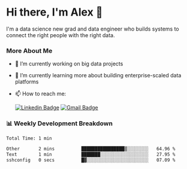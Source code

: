 # Hi there, I'm Alex  👋

I'm a data science new grad and data engineer who builds systems to connect the right people with the right data. 

### More About Me

- 🔭 I’m currently working on big data projects
- 🌱 I’m currently learning more about building enterprise-scaled data platforms
- 📫 How to reach me:

  [![Linkedin Badge](https://img.shields.io/badge/LinkedIn-0077B5?style=for-the-badge&logo=linkedin&logoColor=white)](https://www.linkedin.com/in/itsalexchen) [![Gmail Badge](https://img.shields.io/badge/Gmail-D14836?style=for-the-badge&logo=gmail&logoColor=white)](mailto:itsalexchen@gmail.com)




### 📊 Weekly Development Breakdown
<!--START_SECTION:waka-->

```txt
Total Time: 1 min

Other       2 mins          ████████████████▒░░░░░░░░   64.96 %
Text        1 min           ███████░░░░░░░░░░░░░░░░░░   27.95 %
sshconfig   0 secs          █▓░░░░░░░░░░░░░░░░░░░░░░░   07.09 %
```

<!--END_SECTION:waka-->

